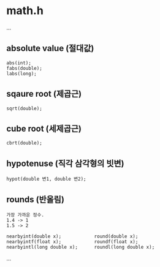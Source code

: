 # math.h

...

## absolute value (절대값)
~~~
abs(int);
fabs(double);
labs(long);
~~~

## sqaure root (제곱근)
~~~
sqrt(double);
~~~

## cube root (세제곱근)
~~~
cbrt(double);
~~~

## hypotenuse (직각 삼각형의 빗변)
~~~
hypot(double 변1, double 변2);
~~~

## rounds (반올림)
~~~
가장 가까운 정수.
1.4 -> 1
1.5 -> 2

nearbyint(double x);            round(double x);
nearbyintf(float x);            roundf(float x);
nearbyintl(long double x);      roundl(long double x);
~~~







...
